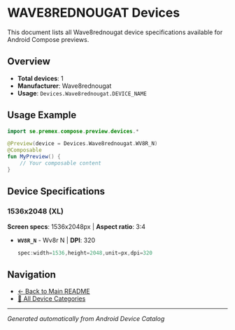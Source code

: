 # WAVE8REDNOUGAT Devices

This document lists all Wave8rednougat device specifications available for Android Compose previews.

## Overview

- **Total devices**: 1
- **Manufacturer**: Wave8rednougat
- **Usage**: `Devices.Wave8rednougat.DEVICE_NAME`

## Usage Example

```kotlin
import se.premex.compose.preview.devices.*

@Preview(device = Devices.Wave8rednougat.WV8R_N)
@Composable
fun MyPreview() {
    // Your composable content
}
```

## Device Specifications

### 1536x2048 (XL)

**Screen specs**: 1536x2048px | **Aspect ratio**: 3:4

- **`WV8R_N`** - Wv8r N | **DPI**: 320
  ```kotlin
  spec:width=1536,height=2048,unit=px,dpi=320
  ```

## Navigation

- [← Back to Main README](../../README.md)
- [📱 All Device Categories](../README.md)

---
*Generated automatically from Android Device Catalog*
